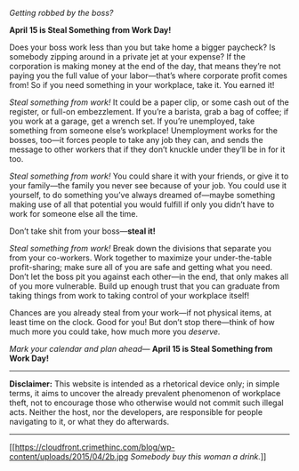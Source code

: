 _Getting robbed by the boss?_

**April 15 is Steal Something from Work Day!**

Does your boss work less than you but take home a bigger paycheck? Is somebody zipping around in a private jet at your expense? If the corporation is making money at the end of the day, that means they’re not paying you the full value of your labor—that’s where corporate profit comes from! So if you need something in your workplace, take it. You earned it!

_Steal something from work!_ It could be a paper clip, or some cash out of the register, or full-on embezzlement. If you’re a barista, grab a bag of coffee; if you work at a garage, get a wrench set. If you’re unemployed, take something from someone else’s workplace! Unemployment works for the bosses, too—it forces people to take any job they can, and sends the message to other workers that if they don’t knuckle under they’ll be in for it too.

_Steal something from work!_ You could share it with your friends, or give it to your family—the family you never see because of your job. You could use it yourself, to do something you’ve always dreamed of—maybe something making use of all that potential you would fulfill if only you didn’t have to work for someone else all the time.

Don’t take shit from your boss—**steal it!**

_Steal something from work!_ Break down the divisions that separate you from your co-workers. Work together to maximize your under-the-table profit-sharing; make sure all of you are safe and getting what you need. Don’t let the boss pit you against each other—in the end, that only makes all of you more vulnerable. Build up enough trust that you can graduate from taking things from work to taking control of your workplace itself!

Chances are you already steal from your work—if not physical items, at least time on the clock. Good for you! But don’t stop there—think of how much more you could take, how much more you _deserve._

_Mark your calendar and plan ahead—_
**April 15 is Steal Something from Work Day!**

---

**Disclaimer:** This website is intended as a rhetorical device only; in simple terms, it aims to uncover the already prevalent phenomenon of workplace theft, not to encourage those who otherwise would not commit such illegal acts. Neither the host, nor the developers, are responsible for people navigating to it, or what they do afterwards.

---

[[https://cloudfront.crimethinc.com/blog/wp-content/uploads/2015/04/2b.jpg _Somebody buy this woman a drink._]]
